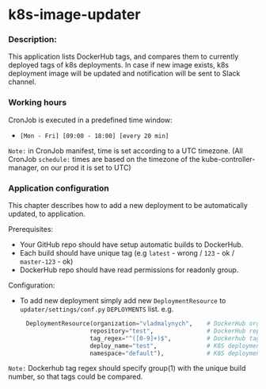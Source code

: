 # k8s-image-updater

### Description:
This application lists DockerHub tags, and compares them to currently deployed tags of k8s deployments.
In case if new image exists, k8s deployment image will be updated and notification will be sent to Slack channel.

### Working hours
CronJob is executed in a predefined time window:
 - `[Mon - Fri] [09:00 - 18:00] [every 20 min]`

`Note:` in CronJob manifest, time is set according to a UTC timezone.
(All CronJob `schedule:` times are based on the timezone of the kube-controller-manager, on our prod it is set to UTC)

### Application configuration
This chapter describes how to add a new deployment to be automatically updated, to application.

Prerequisites:
 - Your GitHub repo should have setup automatic builds to DockerHub.
 - Each build should have unique tag (e.g `latest` - wrong / `123` - ok / `master-123` - ok)
 - DockerHub repo should have read permissions for readonly group.

Configuration:
 - To add new deployment simply add new `DeploymentResource` to `updater/settings/conf.py` `DEPLOYMENTS` list.
e.g.
```python
     DeploymentResource(organization="vladmalynych",    # DockerHub organization
                       repository="test",               # DockerHub repository
                       tag_regex="^([0-9]+)$",          # Dockerhub tag regex (should filter tags)
                       deploy_name="test",              # K8S deployment name
                       namespace="default"),            # K8S deployment namespace
```

`Note:` Dockerhub tag regex should specify group(1) with the unique build number, so that tags could be compared.

